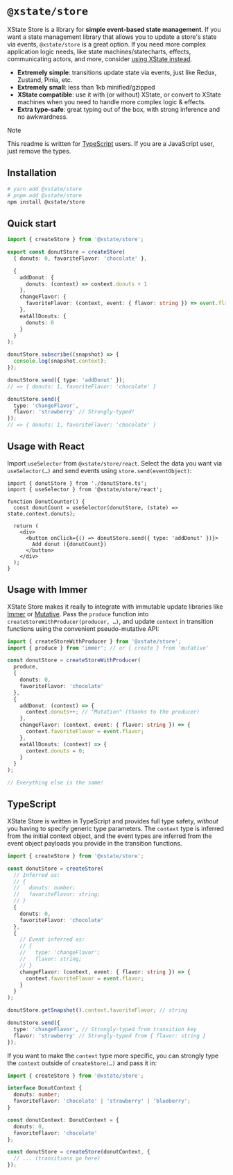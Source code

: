 # `@xstate/store`

XState Store is a library for **simple event-based state management**. If you want a state management library that allows you to update a store's state via events, `@xstate/store` is a great option. If you need more complex application logic needs, like state machines/statecharts, effects, communicating actors, and more, consider [using XState instead](https://github.com/statelyai/xstate).

- **Extremely simple**: transitions update state via events, just like Redux, Zustand, Pinia, etc.
- **Extremely small**: less than 1kb minified/gzipped
- **XState compatible**: use it with (or without) XState, or convert to XState machines when you need to handle more complex logic & effects.
- **Extra type-safe**: great typing out of the box, with strong inference and no awkwardness.

> [!NOTE]
> This readme is written for [TypeScript](#typescript) users. If you are a JavaScript user, just remove the types.

## Installation

```bash
# yarn add @xstate/store
# pnpm add @xstate/store
npm install @xstate/store
```

## Quick start

```ts
import { createStore } from '@xstate/store';

export const donutStore = createStore(
  { donuts: 0, favoriteFlavor: 'chocolate' },

  {
    addDonut: {
      donuts: (context) => context.donuts + 1
    },
    changeFlavor: {
      favoriteFlavor: (context, event: { flavor: string }) => event.flavor
    },
    eatAllDonuts: {
      donuts: 0
    }
  }
);

donutStore.subscribe((snapshot) => {
  console.log(snapshot.context);
});

donutStore.send({ type: 'addDonut' });
// => { donuts: 1, favoriteFlavor: 'chocolate' }

donutStore.send({
  type: 'changeFlavor',
  flavor: 'strawberry' // Strongly-typed!
});
// => { donuts: 1, favoriteFlavor: 'chocolate' }
```

## Usage with React

Import `useSelector` from `@xstate/store/react`. Select the data you want via `useSelector(…)` and send events using `store.send(eventObject)`:

```tsx
import { donutStore } from './donutStore.ts';
import { useSelector } from '@xstate/store/react';

function DonutCounter() {
  const donutCount = useSelector(donutStore, (state) => state.context.donuts);

  return (
    <div>
      <button onClick={() => donutStore.send({ type: 'addDonut' })}>
        Add donut ({donutCount})
      </button>
    </div>
  );
}
```

## Usage with Immer

XState Store makes it really to integrate with immutable update libraries like [Immer](https://github.com/immerjs/immer) or [Mutative](https://github.com/unadlib/mutative). Pass the `produce` function into `createStoreWithProducer(producer, …)`, and update `context` in transition functions using the convenient pseudo-mutative API:

```ts
import { createStoreWithProducer } from '@xstate/store';
import { produce } from 'immer'; // or { create } from 'mutative'

const donutStore = createStoreWithProducer(
  produce,
  {
    donuts: 0,
    favoriteFlavor: 'chocolate'
  },
  {
    addDonut: (context) => {
      context.donuts++; // "Mutation" (thanks to the producer)
    },
    changeFlavor: (context, event: { flavor: string }) => {
      context.favoriteFlavor = event.flavor;
    },
    eatAllDonuts: (context) => {
      context.donuts = 0;
    }
  }
);

// Everything else is the same!
```

## TypeScript

XState Store is written in TypeScript and provides full type safety, _without_ you having to specify generic type parameters. The `context` type is inferred from the initial context object, and the event types are inferred from the event object payloads you provide in the transition functions.

```ts
import { createStore } from '@xstate/store';

const donutStore = createStore(
  // Inferred as:
  // {
  //   donuts: number;
  //   favoriteFlavor: string;
  // }
  {
    donuts: 0,
    favoriteFlavor: 'chocolate'
  },
  {
    // Event inferred as:
    // {
    //   type: 'changeFlavor';
    //   flavor: string;
    // }
    changeFlavor: (context, event: { flavor: string }) => {
      context.favoriteFlavor = event.flavor;
    }
  }
);

donutStore.getSnapshot().context.favoriteFlavor; // string

donutStore.send({
  type: 'changeFlavor', // Strongly-typed from transition key
  flavor: 'strawberry' // Strongly-typed from { flavor: string }
});
```

If you want to make the `context` type more specific, you can strongly type the `context` outside of `createStore(…)` and pass it in:

```ts
import { createStore } from '@xstate/store';

interface DonutContext {
  donuts: number;
  favoriteFlavor: 'chocolate' | 'strawberry' | 'blueberry';
}

const donutContext: DonutContext = {
  donuts: 0,
  favoriteFlavor: 'chocolate'
};

const donutStore = createStore(donutContext, {
  // ... (transitions go here)
});
```
